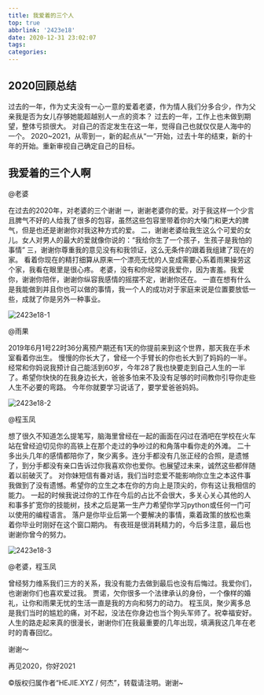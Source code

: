 ```yaml
---
title: 我爱着的三个人
top: true
abbrlink: '2423e18'
date: 2020-12-31 23:02:07
tags:
categories:
---
```


  

<!-- more -->

## 2020回顾总结

过去的一年，作为丈夫没有一心一意的爱着老婆，作为情人我们分多合少，作为父亲我是否为女儿存够她能超越别人一点的资本？
过去的一年，工作上也未做到期望，整体亏损很大。
对自己的否定发生在这一年，觉得自己也就仅仅是人海中的一个。
2020~2021，从零到一，新的起点从“一”开始，过去十年的结束，新的十年的开始。重新审视自己确定自己的目标。

## 我爱着的三个人啊

@老婆

在过去的2020年，对老婆的三个谢谢
一，谢谢老婆你的爱。对于我这样一个少言且脾气不好的人给我了很多的包容，虽然这些包容里带着你的大嗓门和更大的脾气，但是也还是谢谢你对我这种方式的爱。
二，谢谢老婆给我生这么个可爱的女儿。女人对男人的最大的爱就像你说的：“我给你生了一个孩子，生孩子是我怕的事情”
三，谢谢你尊重我的意见没有和我领证，这么无条件的跟着我组建了现在的家。
看着你现在的精打细算从原来一个漂亮无忧的人变成需要心系着雨果操劳这个家，我看在眼里是很心疼。
老婆，没有和你经常说我爱你，因为害羞。我爱你，谢谢你陪伴，谢谢你纵容我感情的摇摆不定，谢谢你还在。
一直在想有什么是我能做到并且你也可以做的事情，我一个人的成功对于家庭来说是位置要放低一些，成就了你是另外一种事业。

![2423e18-1](https://jie-1253976134.cos.ap-shanghai.myqcloud.com/tuchuang/2423e18-1.png)

@雨果

2019年6月1号22时36分离预产期还有1天的你提前来到这个世界，那天我在手术室看着你出生。
慢慢的你长大了，曾经一个手臂长的你也长大到了妈妈的一半。
经常和你妈说我预计自己能活到60岁，今年28了我也快要走到自己人生的一半了。希望你快快的在我身边长大，爸爸多怕来不及没有足够的时间教你引导你走些人生不必要的弯路。
今年你就要学习说话了，要学爱爸爸妈妈。

![2423e18-2](https://jie-1253976134.cos.ap-shanghai.myqcloud.com/tuchuang/2423e18-2.png)

@程玉凤

想了很久不知道怎么提笔写，脑海里曾经在一起的画面在闪过在酒吧在学校在火车站在曾经迫切见你的高铁上在那个走过的争吵过的和角落中看你走的外滩。
二十多出头几年的感情都陪你了，聚少离多。连分手都没有几张正经的合照，是遗憾了，到分手都没有亲口告诉过你我喜欢你也爱你。也展望过未来，诚然这些都伴随着以前破灭了。
对你妹短信有番对话，我们当时恋爱不能影响你立生之本这件事我做到了没有遗憾。希望你的立生之本在你的方向上是顶尖的，你有这让我相信的能力。
一起的时候我说过你的工作在今后的占比不会很大，多关心关心其他的人和事多扩宽你的技能树，技术之后是第一生产力希望你学习python或任何一门可以使用的编程语言。
落户是你毕业后第一个要解决的事情，乘着政策的放松也乘着你毕业时刚好在这个窗口期内。
有夜班是很消耗精力的，今后多注意，最后也谢谢你曾今的努力。

![2423e18-3](https://jie-1253976134.cos.ap-shanghai.myqcloud.com/tuchuang/2423e18-3.JPG)

@老婆，程玉凤

曾经努力维系我们三方的关系，我没有能力去做到最后也没有后悔过。我爱你们，也谢谢你们也喜欢爱过我。
贾诺，欠你很多一个法律承认的身份，一个像样的婚礼，让你和雨果无忧的生活一直是我的方向和努力的动力。
程玉凤，聚少离多总是我们当时的尴尬的痛，对不起，没法在你身边也当个狗头军师了。祝幸福安好。
人生的路走起来真的很漫长，谢谢你们在我最重要的几年出现，填满我这几年在老时的青春回忆。

谢谢～

再见2020，你好2021

©版权归属作者“HEJIE.XYZ / 何杰”，转载请注明。谢谢~
